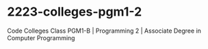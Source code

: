 # 2223-colleges-pgm1-2
Code Colleges Class PGM1-B | Programming 2 | Associate Degree in Computer Programming
